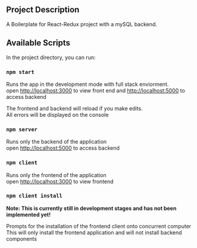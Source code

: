## Project Description

A Boilerplate for React-Redux project with a mySQL backend.

## Available Scripts

In the project directory, you can run:

### `npm start`

Runs the app in the development mode with full stack enviorment.<br>
open [http://localhost:3000](http://localhost:3000) to view front end and [http://localhost:5000](http://localhost:5000) to access backend

The frontend and backend will reload if you make edits.<br>
All errors will be displayed on the console

### `npm server`

Runs only the backend of the application<br>
open [http://localhost:5000](http://localhost:5000) to access backend

### `npm client`

Runs only the frontend of the application<br>
open [http://localhost:3000](http://localhost:3000) to view frontend

### `npm client install`

**Note: This is currently still in development stages and has not been implemented yet!**

Prompts for the installation of the frontend client onto concurrent computer
This will only install the frontend application and will not install backend components
